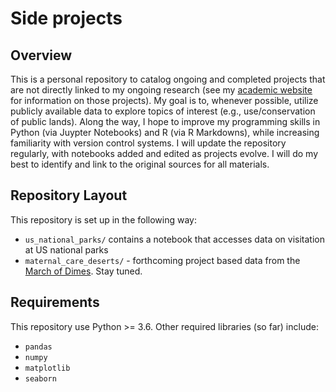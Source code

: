 # Side projects
 
## Overview
This is a personal repository to catalog ongoing and completed projects that are not directly linked to my ongoing research (see my [academic website](brendanostlund.com) for information on those projects). My goal is to, whenever possible, utilize publicly available data to explore topics of interest (e.g., use/conservation of public lands). Along the way, I hope to improve my programming skills in Python (via Juypter Notebooks) and R (via R Markdowns), while increasing familiarity with version control systems. I will update the repository regularly, with notebooks added and edited as projects evolve. I will do my best to identify and link to the original sources for all materials.

## Repository Layout
This repository is set up in the following way:

- `us_national_parks/` contains a notebook that accesses data on visitation at US national parks
- `maternal_care_deserts/` - forthcoming project based data from the [March of Dimes](https://www.marchofdimes.org/peristats/data?reg=99&top=23&slev=4&sreg=11). Stay tuned.

## Requirements
This repository use Python >= 3.6. Other required libraries (so far) include:
- `pandas`
- `numpy`
- `matplotlib`
- `seaborn`


